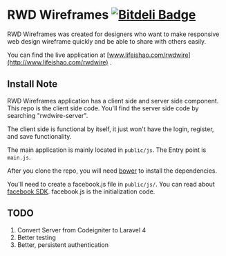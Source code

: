 # RWD Wireframes [![Bitdeli Badge](https://d2weczhvl823v0.cloudfront.net/howlowck/rwdwire/trend.png)](https://bitdeli.com/free "Bitdeli Badge")

RWD Wireframes was created for designers who want to make responsive web design wireframe quickly and be able to share with others easily.

You can find the live application at [www.lifeishao.com/rwdwire](http://www.lifeishao.com/rwdwire) .

## Install Note

RWD Wireframes application has a client side and server side component.  This repo is the client side code.  You'll find the server side code by searching "rwdwire-server".

The client side is functional by itself, it just won't have the login, register, and save functionality.

The main application is mainly located in `public/js`.  The Entry point is `main.js`.

After you clone the repo, you will need [bower](https://github.com/twitter/bower) to install the dependencies.

You'll need to create a facebook.js file in `public/js/`. You can read about [facebook SDK](https://developers.facebook.com/docs/reference/javascript/#loading). facebook.js is the initialization code.

## TODO
1. Convert Server from Codeigniter to Laravel 4
2. Better testing
3. Better, persistent authentication